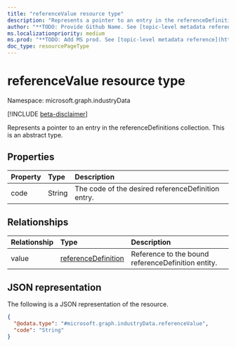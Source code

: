 ```yaml
---
title: "referenceValue resource type"
description: "Represents a pointer to an entry in the referenceDefinitions collection."
author: "**TODO: Provide Github Name. See [topic-level metadata reference](https://aka.ms/msgo?pagePath=API/Document/Guidelines/Metadata)**"
ms.localizationpriority: medium
ms.prod: "**TODO: Add MS prod. See [topic-level metadata reference](https://aka.ms/msgo?pagePath=API/Document/Guidelines/Metadata)**"
doc_type: resourcePageType
---
```


# referenceValue resource type

Namespace: microsoft.graph.industryData

[!INCLUDE [beta-disclaimer](../../includes/beta-disclaimer.md)]

Represents a pointer to an entry in the referenceDefinitions collection.
This is an abstract type.

## Properties
|Property|Type|Description|
|:---|:---|:---|
|code|String|The code of the desired referenceDefinition entry.|

## Relationships
|Relationship|Type|Description|
|:---|:---|:---|
|value|[referenceDefinition](../resources/industrydata-referencedefinition.md)|Reference to the bound referenceDefinition entity.|

## JSON representation
The following is a JSON representation of the resource.
<!-- {
  "blockType": "resource",
  "@odata.type": "microsoft.graph.industryData.referenceValue"
}
-->
``` json
{
  "@odata.type": "#microsoft.graph.industryData.referenceValue",
  "code": "String"
}
```

